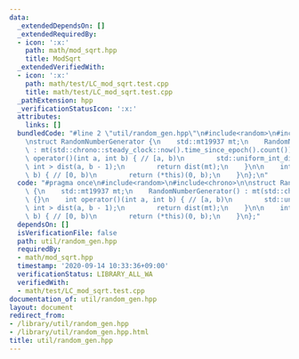 ```yaml
---
data:
  _extendedDependsOn: []
  _extendedRequiredBy:
  - icon: ':x:'
    path: math/mod_sqrt.hpp
    title: ModSqrt
  _extendedVerifiedWith:
  - icon: ':x:'
    path: math/test/LC_mod_sqrt.test.cpp
    title: math/test/LC_mod_sqrt.test.cpp
  _pathExtension: hpp
  _verificationStatusIcon: ':x:'
  attributes:
    links: []
  bundledCode: "#line 2 \"util/random_gen.hpp\"\n#include<random>\n#include<chrono>\n\
    \nstruct RandomNumberGenerator {\n    std::mt19937 mt;\n    RandomNumberGenerator()\
    \ : mt(std::chrono::steady_clock::now().time_since_epoch().count()) {}\n    int\
    \ operator()(int a, int b) { // [a, b)\n        std::uniform_int_distribution<\
    \ int > dist(a, b - 1);\n        return dist(mt);\n    }\n\n    int operator()(int\
    \ b) { // [0, b)\n        return (*this)(0, b);\n    }\n};\n"
  code: "#pragma once\n#include<random>\n#include<chrono>\n\nstruct RandomNumberGenerator\
    \ {\n    std::mt19937 mt;\n    RandomNumberGenerator() : mt(std::chrono::steady_clock::now().time_since_epoch().count())\
    \ {}\n    int operator()(int a, int b) { // [a, b)\n        std::uniform_int_distribution<\
    \ int > dist(a, b - 1);\n        return dist(mt);\n    }\n\n    int operator()(int\
    \ b) { // [0, b)\n        return (*this)(0, b);\n    }\n};"
  dependsOn: []
  isVerificationFile: false
  path: util/random_gen.hpp
  requiredBy:
  - math/mod_sqrt.hpp
  timestamp: '2020-09-14 10:33:36+09:00'
  verificationStatus: LIBRARY_ALL_WA
  verifiedWith:
  - math/test/LC_mod_sqrt.test.cpp
documentation_of: util/random_gen.hpp
layout: document
redirect_from:
- /library/util/random_gen.hpp
- /library/util/random_gen.hpp.html
title: util/random_gen.hpp
---
```

